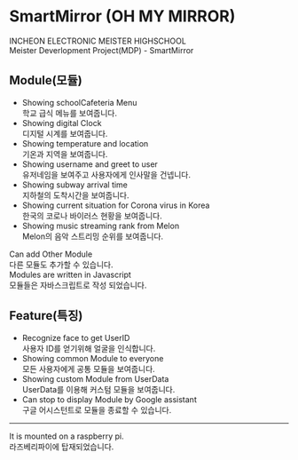 # SmartMirror (OH MY MIRROR)  
INCHEON ELECTRONIC MEISTER HIGHSCHOOL  
Meister Deverlopment Project(MDP) - SmartMirror  

## Module(모듈)  
* Showing schoolCafeteria Menu  
 학교 급식 메뉴를 보여줍니다.
* Showing digital Clock  
 디지털 시계를 보여줍니다.
* Showing temperature and location  
 기온과 지역을 보여줍니다.
* Showing username and greet to user  
 유저네임을 보여주고 사용자에게 인사말을 건넵니다.
* Showing subway arrival time  
 지하철의 도착시간을 보여줍니다.
* Showing current situation for Corona virus in Korea  
 한국의 코로나 바이러스 현황을 보여줍니다.
* Showing music streaming rank from Melon  
 Melon의 음악 스트리밍 순위를 보여줍니다.  
  
  
Can add Other Module  
다른 모듈도 추가할 수 있습니다.  
Modules are written in Javascript  
모듈들은 자바스크립트로 작성 되었습니다.  
  
## Feature(특징)
* Recognize face to get UserID  
 사용자 ID를 얻기위해 얼굴을 인식합니다.
* Showing common Module to everyone  
 모든 사용자에게 공통 모듈을 보여줍니다.
* Showing custom Module from UserData  
 UserData를 이용해 커스텀 모듈을 보여줍니다.
* Can stop to display Module by Google assistant  
 구글 어시스턴트로 모듈을 종료할 수 있습니다.
--------------
It is mounted on a raspberry pi.  
라즈베리파이에 탑재되었습니다.
